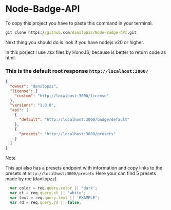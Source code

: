 # Node-Badge-API

To copy this project you have to paste this command in your terminal.
```cmd
git clone https://github.com/danilppzz/Node-Badge-API.git
```
Next thing you should do is look if you have nodejs v20 or higher.

In this porject I use .tsx files by HonoJS, because is better to return code as html.


### This is the default root response ```http://localhost:3000/```
```json
{
  "owner": "danilppzz",
  "license": {
    "custom": "http://localhost:3000/license"
  },
  "versions": "1.0.0",
  "api": [
    {
      "default": "http://localhost:3000/badge/default"
    },
    {
      "presets": "http://localhost:3000/presets"
    }
  ]
}
```


> [!NOTE]
> This api also has a presets endpoint with information and copy links to the presets at ```http://localhost:3000/presets```
> Here your can find 5 presets made by me (danilppzz).

```js
  var color = req.query.color || 'dark';
  var ct = req.query.ct || 'white';
  var text = req.query.text || 'EXAMPLE';
  var rd = req.query.rd || false;
```
